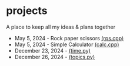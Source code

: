 # projects
A place to keep all my ideas &amp; plans together 


- May 5, 2024 - Rock paper scissors [(rps.cpp)](rps.cpp)
- May 5, 2024 - Simple Calculator [(calc.cpp)](calc.cpp)
- December 23, 2024 - [(time.py)](time.py)
- December 26, 2024 - [(topics.py)](topic/topics.py)